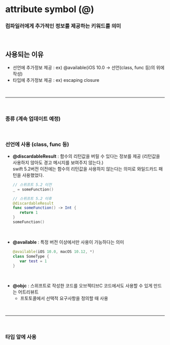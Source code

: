 # attribute symbol (@)
### 컴파일러에게 추가적인 정보를 제공하는 키워드를 의미

<br/>

## 사용되는 이유
* 선언에 추가정보 제공 : ex) @available(iOS 10.0 -> 선언(class, func 등)의 위에 작성)
* 타입에 추가정보 제공 : ex) escaping closure

<br/>

---

<br/>

### 종류 (계속 업데이트 예정)

<br/>

### 선언에 사용 (class, func 등)
   * **@discardableResult** : 함수의 리턴값을 버릴 수 있다는 정보를 제공 (리턴값을 사용하지 않아도 경고 메시지를 보여주지 않는다.)<br/>
      swift 5.2버전 이전에는 함수의 리턴값을 사용하지 않는다는 의미로 와일드카드 패턴을 사용했었다.
      ```swift
      // 스위프트 5.2 이전
      _ = someFunction()

      // 스위프트 5.2 이후
      @discardableResult
      func someFunction() -> Int {
         return 1
      }
      someFunction()
      ```

      <br>

   * **@available** : 특정 버전 이상에서만 사용이 가능하다는 의미
      ```swift
      @available(iOS 10.0, macOS 10.12, *)
      class SomeType {
         var test = 1
      }
      ```

   <br/>

   * **@objc** : 스위프트로 작성한 코드를 오브젝티브C 코드에서도 사용할 수 있게 만드는 어트리뷰트
      * 프토토콜에서 선택적 요구사항을 정의할 때 사용


<br/>

---

<br/>

### 타입 앞에 사용